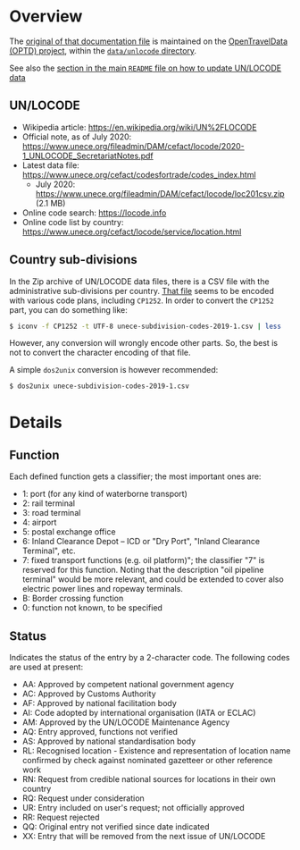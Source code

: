 
# Overview
The
[original of that documentation file](https://github.com/opentraveldata/opentraveldata/blob/master/data/unlocode/README.md)
is maintained on the
[OpenTravelData (OPTD) project](https://github.com/opentraveldata/opentraveldata),
within the
[`data/unlocode` directory](https://github.com/opentraveldata/opentraveldata/blob/master/data/unlocode).

See also the
[section in the main `README` file on how to update UN/LOCODE data](https://github.com/opentraveldata/opentraveldata/blob/master/tools/README.md#update-the-unlocode-data-file)

## UN/LOCODE
* Wikipedia article: https://en.wikipedia.org/wiki/UN%2FLOCODE
* Official note, as of July 2020:
  https://www.unece.org/fileadmin/DAM/cefact/locode/2020-1_UNLOCODE_SecretariatNotes.pdf
* Latest data file: https://www.unece.org/cefact/codesfortrade/codes_index.html
  - July 2020:
  https://www.unece.org/fileadmin/DAM/cefact/locode/loc201csv.zip (2.1 MB)
* Online code search: https://locode.info
* Online code list by country:
  https://www.unece.org/cefact/locode/service/location.html

## Country sub-divisions
In the Zip archive of UN/LOCODE data files, there is a CSV file
with the administrative sub-divisions per country.
[That file](https://github.com/opentraveldata/opentraveldata/tree/master/data/unlocode/archives/unece-subdivision-codes-2019-1.csv)
seems to be encoded with various code plans, including `CP1252`.
In order to convert the `CP1252` part, you can do something like:
```bash
$ iconv -f CP1252 -t UTF-8 unece-subdivision-codes-2019-1.csv | less
```
However, any conversion will wrongly encode other parts. So, the best
is not to convert the character encoding of that file.

A simple `dos2unix` conversion is however recommended:
```bash
$ dos2unix unece-subdivision-codes-2019-1.csv
``` 

# Details

## Function
Each defined function gets a classifier; the most important ones are:
* 1: port (for any kind of waterborne transport)
* 2: rail terminal
* 3: road terminal
* 4: airport
* 5: postal exchange office
* 6: Inland Clearance Depot – ICD or "Dry Port", "Inland Clearance Terminal", etc.
* 7: fixed transport functions (e.g. oil platform)"; the classifier "7" is reserved for this function. Noting that the description "oil pipeline terminal" would be more relevant, and could be extended to cover also electric power lines and ropeway terminals.
* B: Border crossing function
* 0: function not known, to be specified

## Status
Indicates the status of the entry by a 2-character code. The following codes are used at present:
* AA: Approved by competent national government agency
* AC: Approved by Customs Authority
* AF: Approved by national facilitation body
* AI: Code adopted by international organisation (IATA or ECLAC)
* AM: Approved by the UN/LOCODE Maintenance Agency
* AQ: Entry approved, functions not verified
* AS: Approved by national standardisation body
* RL: Recognised location - Existence and representation of location name confirmed by check against nominated gazetteer or other reference work
* RN: Request from credible national sources for locations in their own country
* RQ: Request under consideration
* UR: Entry included on user's request; not officially approved
* RR: Request rejected
* QQ: Original entry not verified since date indicated
* XX: Entry that will be removed from the next issue of UN/LOCODE


